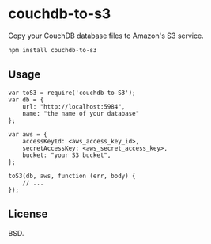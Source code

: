 couchdb-to-s3
===========
Copy your CouchDB database files to Amazon's S3 service.

    npm install couchdb-to-s3

Usage
-----------

    var toS3 = require('couchdb-to-S3');
    var db = {
        url: "http://localhost:5984",
        name: "the name of your database"
    };

    var aws = {
        accessKeyId: <aws_access_key_id>,
        secretAccessKey: <aws_secret_access_key>,
        bucket: "your S3 bucket",
    };

    toS3(db, aws, function (err, body) {
        // ...
    });

License
-------
BSD.
